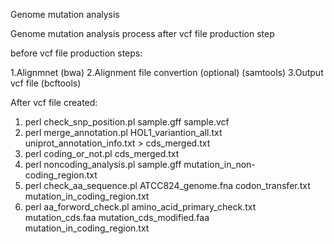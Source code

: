 Genome mutation analysis

Genome mutation analysis process after vcf file production step

before vcf file production steps:

1.Alignmnet (bwa)
2.Alignment file convertion (optional) (samtools)
3.Output vcf file (bcftools)


After vcf file created:
1. perl check_snp_position.pl sample.gff sample.vcf 
2. perl merge_annotation.pl HOL1_variantion_all.txt uniprot_annotation_info.txt > cds_merged.txt
3. perl coding_or_not.pl cds_merged.txt
4. perl noncoding_analysis.pl sample.gff mutation_in_non-coding_region.txt
5. perl check_aa_sequence.pl ATCC824_genome.fna codon_transfer.txt mutation_in_coding_region.txt 
6. perl aa_forword_check.pl amino_acid_primary_check.txt mutation_cds.faa mutation_cds_modified.faa mutation_in_coding_region.txt




